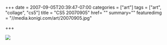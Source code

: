 +++
date = 2007-09-05T20:39:47-07:00
categories = ["art"]
tags = ["art", "collage", "cs5"]
title = "CS5 20070905"
href= ""
summary=""
featuredimg = "//media.konigi.com/art/20070905.jpg"

+++

<img src="//media.konigi.com/art/20070905.jpg" />
